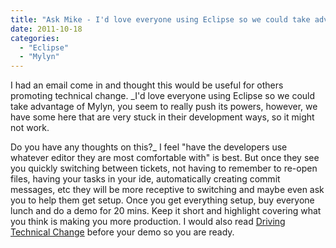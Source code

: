 ```yaml
---
title: "Ask Mike - I'd love everyone using Eclipse so we could take advantage of Mylyn but"
date: 2011-10-18
categories: 
  - "Eclipse"
  - "Mylyn"
---
```


I had an email come in and thought this would be useful for others promoting technical change. _I'd love everyone using Eclipse so we could take advantage of Mylyn, you seem to really push its powers, however, we have some here that are very stuck in their development ways, so it might not work.  
  
Do you have any thoughts on this?_ I feel "have the developers use whatever editor they are most comfortable with" is best. But once they see you quickly switching between tickets, not having to remember to re-open files, having your tasks in your ide, automatically creating commit messages, etc they will be more receptive to switching and maybe even ask you to help them get setup. Once you get everything setup, buy everyone lunch and do a demo for 20 mins. Keep it short and highlight covering what you think is making you more production. I would also read [Driving Technical Change](http://www.amazon.com/Driving-Technical-Change-Terrence-Ryan/dp/1934356603) before your demo so you are ready.
